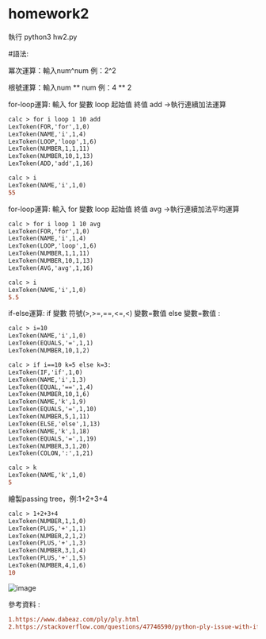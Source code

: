 # homework2

執行 python3 hw2.py


#語法:

冪次運算：輸入num^num  例：2^2

根號運算：輸入num ** num 例：4 ** 2

for-loop運算: 輸入 for 變數 loop 起始值 終值 add ->執行連續加法運算
```diff
calc > for i loop 1 10 add
LexToken(FOR,'for',1,0)
LexToken(NAME,'i',1,4)
LexToken(LOOP,'loop',1,6)
LexToken(NUMBER,1,1,11)
LexToken(NUMBER,10,1,13)
LexToken(ADD,'add',1,16)

calc > i
LexToken(NAME,'i',1,0)
55
``` 
for-loop運算: 輸入 for 變數 loop 起始值 終值 avg ->執行連續加法平均運算
```diff
calc > for i loop 1 10 avg
LexToken(FOR,'for',1,0)
LexToken(NAME,'i',1,4)
LexToken(LOOP,'loop',1,6)
LexToken(NUMBER,1,1,11)
LexToken(NUMBER,10,1,13)
LexToken(AVG,'avg',1,16)

calc > i
LexToken(NAME,'i',1,0)
5.5
```
if-else運算: if 變數 符號(>,>=,==,<=,<) 變數=數值 else 變數=數值 : 
```diff
calc > i=10
LexToken(NAME,'i',1,0)
LexToken(EQUALS,'=',1,1)
LexToken(NUMBER,10,1,2)

calc > if i==10 k=5 else k=3:
LexToken(IF,'if',1,0)
LexToken(NAME,'i',1,3)
LexToken(EQUAL,'==',1,4)
LexToken(NUMBER,10,1,6)
LexToken(NAME,'k',1,9)
LexToken(EQUALS,'=',1,10)
LexToken(NUMBER,5,1,11)
LexToken(ELSE,'else',1,13)
LexToken(NAME,'k',1,18)
LexToken(EQUALS,'=',1,19)
LexToken(NUMBER,3,1,20)
LexToken(COLON,':',1,21)

calc > k
LexToken(NAME,'k',1,0)
5
```

繪製passing tree，例:1+2+3+4
```diff
calc > 1+2+3+4
LexToken(NUMBER,1,1,0)
LexToken(PLUS,'+',1,1)
LexToken(NUMBER,2,1,2)
LexToken(PLUS,'+',1,3)
LexToken(NUMBER,3,1,4)
LexToken(PLUS,'+',1,5)
LexToken(NUMBER,4,1,6)
10
```
![image](https://github.com/wululu9312/homework2/blob/main/nx_test.png)

參考資料 : 
```diff
1.https://www.dabeaz.com/ply/ply.html
2.https://stackoverflow.com/questions/47746590/python-ply-issue-with-if-else-and-while-statements
```
